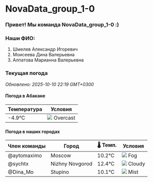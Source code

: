 # NovaData_group_1-0
### Привет! Мы команда NovaData_group_1-0 :)

### Наши ФИО:
1. Шмелев Александр Игоревич
2. Моисеева Дина Валерьевна
3. Алпатова Марианна Валерьевна

### Текущая погода
<!-- WEATHER:START -->
_Обновлено: 2025-10-10 22:19 GMT+0300_

#### Погода в Абакане

| Температура | Условия |
|-------------|----------|
| -4.9°C     | ![](https://cdn.weatherapi.com/weather/64x64/night/122.png) Overcast |

#### Погода в наших городах

| Член команды  | Город               | 🌡️ Темп.  | Условия          |
|---------------|---------------------|-----------|--------------------|
| @aytomaximo    | Moscow              |   10.2°C | ![](https://cdn.weatherapi.com/weather/64x64/night/248.png) Fog          |
| @sychtx        | Nizhny Novgorod     |   12.4°C | ![](https://cdn.weatherapi.com/weather/64x64/night/119.png) Cloudy       |
| @Dina_Mo       | Stupino             |   10.1°C | ![](https://cdn.weatherapi.com/weather/64x64/night/143.png) Mist         |

<!-- WEATHER:END -->
